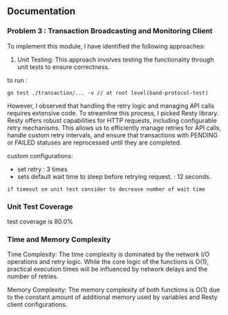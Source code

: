 ## Documentation
### Problem 3 : Transaction Broadcasting and Monitoring Client
To implement this module, I have identified the following approaches:

1. Unit Testing: This approach involves testing the functionality through unit tests to ensure correctness.

to run :
```
go test ./transaction/... -v // at root level(band-protocol-test)
```

However, I observed that handling the retry logic and managing API calls requires extensive code. To streamline this process, I picked Resty library. Resty offers robust capabilities for HTTP requests, including configurable retry mechanisms. This allows us to efficiently manage retries for API calls, handle custom retry intervals, and ensure that transactions with PENDING or FAILED statuses are reprocessed until they are completed.

custom configurations: 
- set retry : 3 times
- sets default wait time to sleep before retrying request. : 12 seconds.

`if timeout on unit test consider to decrease number of wait time`

### Unit Test Coverage
test coverage is 80.0%

### Time and Memory Complexity
Time Complexity: The time complexity is dominated by the network I/O operations and retry logic. While the core logic of the functions is 
O(1), practical execution times will be influenced by network delays and the number of retries.

Memory Complexity: The memory complexity of both functions is 
O(1) due to the constant amount of additional memory used by variables and Resty client configurations.